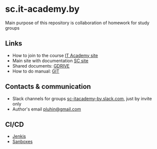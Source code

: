 # sc.it-academy.by
Main purpose of this repository is collaboration of homework  for study groups
## Links
- How to join to the course [IT Academy site](https://www.it-academy.by/)
- Main site with documentation [SC site](https://sites.google.com/site/feexpr/)
- Shared documents: [GDRIVE](https://drive.google.com/folderview?id=0B7-pec-Rldg3Zjh5NjNEUDdzMVE&usp=sharing)
- How to do manual: [GIT](https://sites.google.com/site/feexpr/Downhome/git)

## Contacts & communication 
- Slack channels for groups [sc-itacademy-by.slack.com](https://sc-itacademy-by.slack.com), just by invite only
- Author's email [pluhin@gmail.com](pluhin@gmail.com)

## CI/CD
- [Jenkis](http://sc.it-academy.by:8080/)
- [Sanboxes](http://sc.it-academy.by/sandbox/)

